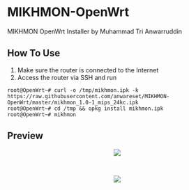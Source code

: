 # MIKHMON-OpenWrt
MIKHMON OpenWrt Installer by Muhammad Tri Anwarruddin

## How To Use
1. Make sure the router is connected to the Internet
2. Access the router via SSH and run
```
root@OpenWrt~# curl -o /tmp/mikhmon.ipk -k https://raw.githubusercontent.com/anwareset/MIKHMON-OpenWrt/master/mikhmon_1.0-1_mips_24kc.ipk
root@OpenWrt~# cd /tmp && opkg install mikhmon.ipk
root@OpenWrt~# mikhmon
```

## Preview

<p align="center">
  <img src="https://raw.githubusercontent.com/anwareset/MIKHMON-OpenWrt/master/Screenshot_2019-01-26_21-26-09.png">
</p>
</br>
<p align="center">
  <img src="https://raw.githubusercontent.com/anwareset/MIKHMON-OpenWrt/master/Screenshot_2019-01-26_21-35-55.png">
</p>
